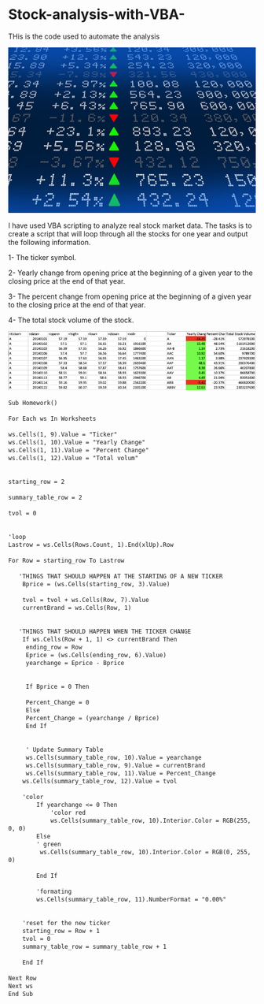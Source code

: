 # Stock-analysis-with-VBA-
THis is the code used to automate the analysis 



![stock Market](Images/stockmarket.jpg)


I have used VBA scripting to analyze real stock market data. The tasks is to create a script that will loop through all the stocks for one year and output the following information.

  1- The ticker symbol.

  2- Yearly change from opening price at the beginning of a given year to the closing price at the end of that year.

  3- The percent change from opening price at the beginning of a given year to the closing price at the end of that year.

  4- The total stock volume of the stock.


![moderate_solution](Images/moderate_solution.png)



    Sub Homework()
    
    For Each ws In Worksheets
 
    ws.Cells(1, 9).Value = "Ticker"
    ws.Cells(1, 10).Value = "Yearly Change"
    ws.Cells(1, 11).Value = "Percent Change"
    ws.Cells(1, 12).Value = "Total volum"
    
    
    starting_row = 2
   
    summary_table_row = 2
    
    tvol = 0
    
   
    'loop
    Lastrow = ws.Cells(Rows.Count, 1).End(xlUp).Row
        
    For Row = starting_row To Lastrow
        
       'THINGS THAT SHOULD HAPPEN AT THE STARTING OF A NEW TICKER
        Bprice = (ws.Cells(starting_row, 3).Value)
       
        tvol = tvol + ws.Cells(Row, 7).Value
        currentBrand = ws.Cells(Row, 1)
        
        
       'THINGS THAT SHOULD HAPPEN WHEN THE TICKER CHANGE
        If ws.Cells(Row + 1, 1) <> currentBrand Then
         ending_row = Row
         Eprice = (ws.Cells(ending_row, 6).Value)
         yearchange = Eprice - Bprice
         
    
         If Bprice = 0 Then
         
         Percent_Change = 0
         Else
         Percent_Change = (yearchange / Bprice)
         End If
           
         
         ' Update Summary Table
         ws.Cells(summary_table_row, 10).Value = yearchange
         ws.Cells(summary_table_row, 9).Value = currentBrand
         ws.Cells(summary_table_row, 11).Value = Percent_Change
        ws.Cells(summary_table_row, 12).Value = tvol

        'color
            If yearchange <= 0 Then
                'color red
                ws.Cells(summary_table_row, 10).Interior.Color = RGB(255, 0, 0)
            Else
            ' green
             ws.Cells(summary_table_row, 10).Interior.Color = RGB(0, 255, 0)
            
            End If
            
            'formating
            ws.Cells(summary_table_row, 11).NumberFormat = "0.00%"
            
            
        'reset for the new ticker
        starting_row = Row + 1
        tvol = 0
        summary_table_row = summary_table_row + 1
           
        End If
        
    Next Row
    Next ws
    End Sub
